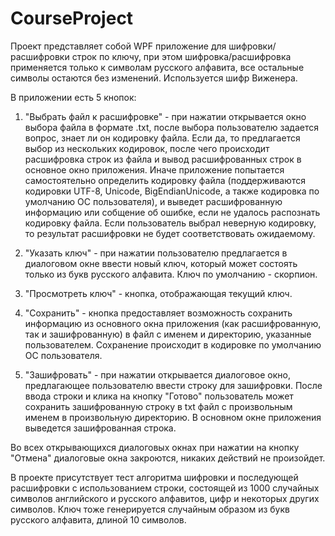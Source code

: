 # CourseProject
Проект представляет собой WPF приложение для шифровки/расшифровки строк по ключу,
при этом шифровка/расшифровка применяется только к символам русского алфавита, все остальные символы остаются без изменений.
Используется шифр Виженера.

В приложении есть 5 кнопок:

1) "Выбрать файл к расшифровке" - при нажатии открывается окно выбора файла в формате .txt,
после выбора пользователю задается вопрос, знает ли он кодировку файла. Если да, то предлагается выбор из нескольких кодировок,
после чего происходит расшифровка строк из файла и вывод расшифрованных строк в основное окно приложения. Иначе приложение попытается самостоятельно определить кодировку файла
(поддерживаются кодировки UTF-8, Unicode, BigEndianUnicode, а также кодировка по умолчанию ОС пользователя), и выведет расшифрованную информацию или собщение об ошибке, 
если не удалось распознать кодировку файла. Если пользователь выбрал неверную кодировку, то результат расшифровки не будет соответствовать ожидаемому.

2) "Указать ключ" - при нажатии пользователю предлагается в диалоговом окне ввести новый ключ, который может состоять только из букв русского алфавита.
Ключ по умолчанию - скорпион.

3) "Просмотреть ключ" - кнопка, отображающая текущий ключ.

4) "Сохранить" - кнопка предоставляет возможность сохранить информацию из основного окна приложения (как расшифрованную, так и зашифрованную)
в файл с именем и директорию, указанные пользователем.
Сохранение происходит в кодировке по умолчанию ОС пользователя.

5) "Зашифровать" - при нажатии открывается диалоговое окно, предлагающее пользователю ввести строку для зашифровки.
После ввода строки и клика на кнопку "Готово" пользователь может сохранить зашифрованную строку в txt файл с произвольным именем в произвольную директорию.
В основном окне приложения выведется зашифрованная строка.

Во всех открывающихся диалоговых окнах при нажатии на кнопку "Отмена" диалоговые окна закроются, никаких действий не произойдет.

В проекте присутствует тест алгоритма шифровки и последующей расшифровки с использованием строки,
состоящей из 1000 случайных символов английского и русского алфавитов, цифр и некоторых других символов.
Ключ тоже генерируется случайным образом из букв русского алфавита, длиной 10 символов.
